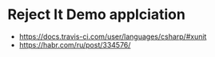 # Reject It Demo applciation

- https://docs.travis-ci.com/user/languages/csharp/#xunit
- https://habr.com/ru/post/334576/
